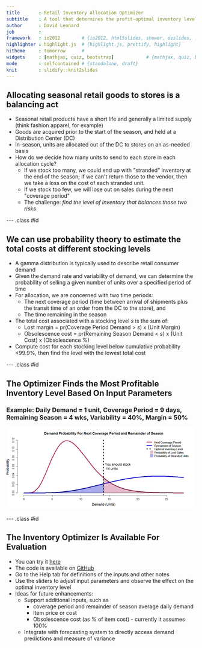 ```yaml
---
title       : Retail Inventory Allocation Optimizer
subtitle    : A tool that determines the profit-optimal inventory level for a seasonal item
author      : David Leonard
job         : 
framework   : io2012        # {io2012, html5slides, shower, dzslides, ...}
highlighter : highlight.js  # {highlight.js, prettify, highlight}
hitheme     : tomorrow      # 
widgets     : [mathjax, quiz, bootstrap]            # {mathjax, quiz, bootstrap}
mode        : selfcontained # {standalone, draft}
knit        : slidify::knit2slides
---
```

<style>
.title-slide {
  background-color: #FFFFFF; /* #EDE0CF; ; #CA9F9D*/
}
</style>

## Allocating seasonal retail goods to stores is a balancing act

- Seasonal retail products have a short life and generally a limited supply (think fashion apparel, for example)
- Goods are acquired prior to the start of the season, and held at a Distribution Center (DC)
- In-season, units are allocated out of the DC to stores on an as-needed basis
- How do we decide how many units to send to each store in each allocation cycle?
    - If we stock too many, we could end up with "stranded" inventory at the end of the season; if we can't return those to the vendor, then we take a loss on the cost of each stranded unit.
    - If we stock too few, we will lose out on sales during the next "coverage period"
    - The challenge: *find the level of inventory that balances those two risks*

--- .class #id 

## We can use probability theory to estimate the total costs at different stocking levels

- A gamma distribution is typically used to describe retail consumer demand
- Given the demand rate and variability of demand, we can determine the probability of selling a given number of units over a specified period of time
- For allocation, we are concerned with two time periods:
    - The next coverage period (time between arrival of shipments plus the transit time of an order from the DC to the store), and
    - The time remaining in the season
- The total cost associated with a stocking level *s* is the sum of:
    - Lost margin = pr(Coverage Period Demand > *s*) x (Unit Margin)
    - Obsolescence cost = pr(Remaining Season Demand < *s*) x (Unit Cost) x (Obsolescence %)
- Compute cost for each stocking level below cumulative probability <99.9%, then find the level with the lowest total cost

--- .class #id 

## The Optimizer Finds the Most Profitable Inventory Level Based On Input Parameters

### Example: Daily Demand = 1 unit, Coverage Period = 9 days, Remaining Season = 4 wks, Variability = 40%, Margin = 50%

![plot of chunk unnamed-chunk-1](assets/fig/unnamed-chunk-1-1.png)

--- .class #id 

## The Inventory Optimizer Is Available For Evaluation

- You can try it [here](https://leonardanalytics.shinyapps.io/seasonalinventoryoptimizer/)
- The code is available on [GitHub](https://github.com/dleonard1210/InventoryOptimizer)
- Go to the Help tab for definitions of the inputs and other notes
- Use the sliders to adjust input parameters and observe the effect on the optimal inventory level
- Ideas for future enhancements:
    - Support additional inputs, such as 
        - coverage period and remainder of season average daily demand
        - Item price or cost
        - Obsolescence cost (as % of item cost) - currently it assumes 100%
    - Integrate with forecasting system to directly access demand predictions and measure of variance



